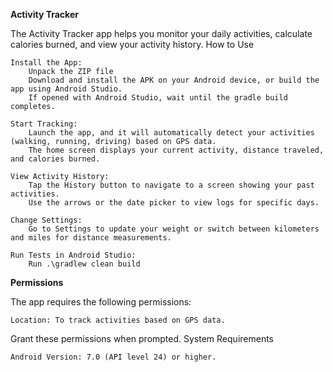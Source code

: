 **Activity Tracker**

The Activity Tracker app helps you monitor your daily activities, calculate calories burned, and view your activity history.
How to Use

    Install the App:
        Unpack the ZIP file
        Download and install the APK on your Android device, or build the app using Android Studio.
        If opened with Android Studio, wait until the gradle build completes.

    Start Tracking:
        Launch the app, and it will automatically detect your activities (walking, running, driving) based on GPS data.
        The home screen displays your current activity, distance traveled, and calories burned.

    View Activity History:
        Tap the History button to navigate to a screen showing your past activities.
        Use the arrows or the date picker to view logs for specific days.

    Change Settings:
        Go to Settings to update your weight or switch between kilometers and miles for distance measurements.

    Run Tests in Android Studio:
        Run .\gradlew clean build

**Permissions**

The app requires the following permissions:

    Location: To track activities based on GPS data.

Grant these permissions when prompted.
System Requirements

    Android Version: 7.0 (API level 24) or higher.
